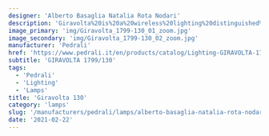 ```yaml
---
designer: 'Alberto Basaglia Natalia Rota Nodari'
description: 'Giravolta%20is%20a%20wireless%20lighting%20distinguished%20by%20a%20contemporary%20design.%20The%20main%20elements%20are%20two%20discs%20in%20plastic%20material%2C%20the%20base%20and%20the%20LED%20diffuser%20which%20rotates%20360%20degrees%20and%20direct%20the%20light%2C%20and%20an%20arc%20made%20in%20extruded%20aluminium%20that%20surrounds%20the%20two%20discs%20to%20create%20a%20practical%20handle.%20The%20luminaire%20incorporates%20the%20LED%20board%2C%20the%20lithium%20battery%2C%20the%20micro%20USB%20device%20for%20recharge%20and%20the%20power%20button.%20Height%201300%20mm.'
image_primary: 'img/Giravolta_1799-130_01_zoom.jpg'
image_secondary: 'img/Giravolta_1799-130_02_zoom.jpg'
manufacturer: 'Pedrali'
href: 'https://www.pedrali.it/en/products/catalog/Lighting-GIRAVOLTA-1799-130/'
subtitle: 'GIRAVOLTA 1799/130'
tags:
  - 'Pedrali'
  - 'Lighting'
  - 'Lamps'
title: 'Giravolta 130'
category: 'lamps'
slug: '/manufacturers/pedrali/lamps/alberto-basaglia-natalia-rota-nodari-giravolta-130'
date: '2021-02-22'
---
```

